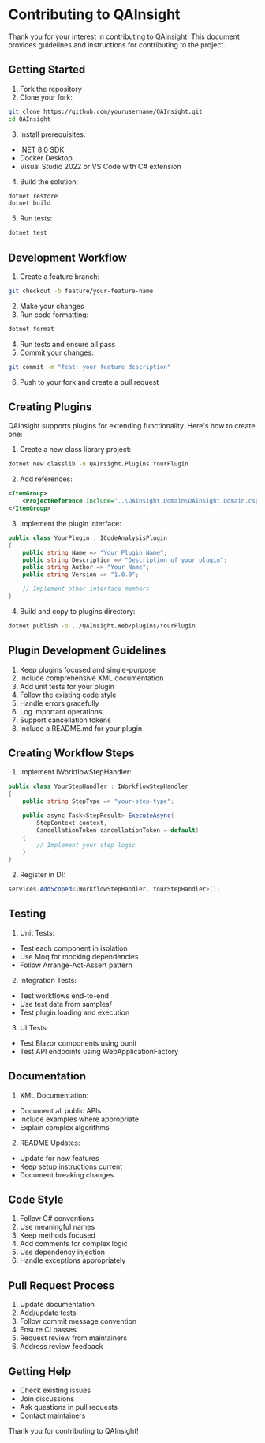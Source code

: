 # Contributing to QAInsight

Thank you for your interest in contributing to QAInsight! This document provides guidelines and instructions for contributing to the project.

## Getting Started

1. Fork the repository
2. Clone your fork:

```bash
git clone https://github.com/yourusername/QAInsight.git
cd QAInsight
```

3. Install prerequisites:

- .NET 8.0 SDK
- Docker Desktop
- Visual Studio 2022 or VS Code with C# extension

4. Build the solution:

```bash
dotnet restore
dotnet build
```

5. Run tests:

```bash
dotnet test
```

## Development Workflow

1. Create a feature branch:

```bash
git checkout -b feature/your-feature-name
```

2. Make your changes
3. Run code formatting:

```bash
dotnet format
```

4. Run tests and ensure all pass
5. Commit your changes:

```bash
git commit -m "feat: your feature description"
```

6. Push to your fork and create a pull request

## Creating Plugins

QAInsight supports plugins for extending functionality. Here's how to create one:

1. Create a new class library project:

```bash
dotnet new classlib -n QAInsight.Plugins.YourPlugin
```

2. Add references:

```xml
<ItemGroup>
    <ProjectReference Include="..\QAInsight.Domain\QAInsight.Domain.csproj" />
</ItemGroup>
```

3. Implement the plugin interface:

```csharp
public class YourPlugin : ICodeAnalysisPlugin
{
    public string Name => "Your Plugin Name";
    public string Description => "Description of your plugin";
    public string Author => "Your Name";
    public string Version => "1.0.0";

    // Implement other interface members
}
```

4. Build and copy to plugins directory:

```bash
dotnet publish -o ../QAInsight.Web/plugins/YourPlugin
```

## Plugin Development Guidelines

1. Keep plugins focused and single-purpose
2. Include comprehensive XML documentation
3. Add unit tests for your plugin
4. Follow the existing code style
5. Handle errors gracefully
6. Log important operations
7. Support cancellation tokens
8. Include a README.md for your plugin

## Creating Workflow Steps

1. Implement IWorkflowStepHandler:

```csharp
public class YourStepHandler : IWorkflowStepHandler
{
    public string StepType => "your-step-type";

    public async Task<StepResult> ExecuteAsync(
        StepContext context,
        CancellationToken cancellationToken = default)
    {
        // Implement your step logic
    }
}
```

2. Register in DI:

```csharp
services.AddScoped<IWorkflowStepHandler, YourStepHandler>();
```

## Testing

1. Unit Tests:

- Test each component in isolation
- Use Moq for mocking dependencies
- Follow Arrange-Act-Assert pattern

2. Integration Tests:

- Test workflows end-to-end
- Use test data from samples/
- Test plugin loading and execution

3. UI Tests:

- Test Blazor components using bunit
- Test API endpoints using WebApplicationFactory

## Documentation

1. XML Documentation:

- Document all public APIs
- Include examples where appropriate
- Explain complex algorithms

2. README Updates:

- Update for new features
- Keep setup instructions current
- Document breaking changes

## Code Style

1. Follow C# conventions
2. Use meaningful names
3. Keep methods focused
4. Add comments for complex logic
5. Use dependency injection
6. Handle exceptions appropriately

## Pull Request Process

1. Update documentation
2. Add/update tests
3. Follow commit message convention
4. Ensure CI passes
5. Request review from maintainers
6. Address review feedback

## Getting Help

- Check existing issues
- Join discussions
- Ask questions in pull requests
- Contact maintainers

Thank you for contributing to QAInsight!
